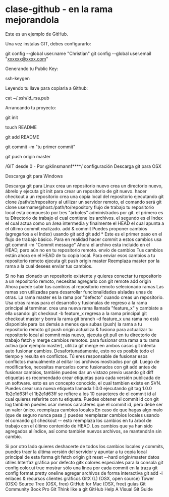 # clase-github  - en la rama mejorandola
Este es un ejemplo de GitHub.

Una vez instalas GIT, debes configurarlo:

git config --global user.name "Christian" git config --global user.email "xxxxxx@xxxx.com"

Generando tu Public Key:

ssh-keygen

Leyendo tu llave para copiarla a Github:

cat ~/.ssh/id_rsa.pub

Arrancando tu proyecto:

git init

touch README

git add README

git commit -m "tu primer commit"

git push origin master

/GIT desde 0 - Por @klinsmannf****/
configuración
Descarga git para OSX

Descarga git para Windows

Descarga git para Linux
crea un repositorio nuevo
crea un directorio nuevo, ábrelo y ejecuta git init para crear un repositorio de git nuevo.
hacer checkout a un repositorio
crea una copia local del repositorio ejecutando git clone /path/to/repository al utilizar un servidor remoto, el comando será git clone username@host:/path/to/repository
flujo de trabajo
tu repositorio local esta compuesto por tres "árboles" administrados por git. el primero es tu Directorio de trabajo el cual contiene los archivos. el segundo es el Index el cual actua como un área intermedia y finalmente el HEAD el cual apunta a el último commit realizado.
add & commit
Puedes proponer cambios (agregarlos a el Index) usando git add git add * Este es el primer paso en el flujo de trabajo básico. Para en realidad hacer commit a estos cambios usa git commit -m "Commit message" Ahora el archivo esta incluído en el HEAD, pero aún no en tu repositorio remoto.
envío de cambios
Tus cambios están ahora en el HEAD de tu copia local. Para enviar esos cambios a tu repositorio remoto ejecuta git push origin master Reemplaza master por la rama a la cual desees enviar tus cambios.

Si no has clonado un repositorio existente y quieres conectar tu repositorio a un repositorio remoto, necesitas agregarlo con git remote add origin Ahora puede subir tus cambios al repositorio remoto selecionado ramas Las ramas son utilizadas para desarrollar funcionalidades aisladas unas de otras. La rama master es la rama por "defecto" cuando creas un repositorio. Usa otras ramas para el desarrollo y fusionalas de regreso a la rama principal al terminar.
crea una nueva rama llamada "feature_x" y cambiate a ella usando:
git checkout -b feature_x regresa a la rama principal git checkout master y borra la rama git branch -d feature_x una rama no está disponible para los demás a menos que subas (push) la rama a tu repositorio remoto git push origin
actualiza & fusiona
para actualizar tu repositorio local al commit más nuevo, ejecuta git pull en tu directorio de trabajo fetch y merge cambios remotos. para fusionar otra rama a tu rama activa (por ejemplo master), utiliza git merge en ambos casos git intenta auto fusionar cambios. Desafortunadamente, esto no es posible todo el tiempo y resulta en conflictos. Tú eres responsable de fusionar esos conflictos manualmente al editar los archivos mostrados por git. Luego de modificarlos, necesitas marcarlos como fusionados con git add antes de fusionar cambios, también puedes dar un vistazo previo usando git diff
etiquetas
es recomendado crear etiquetas para cada versión publicada de un software. esto es un concepto conocido, el cual tambien existe en SVN. Puedes crear una nueva etiqueta llamada 1.0.0 ejecutando git tag 1.0.0 1b2e1d63ff el 1b2e1d63ff se refiere a los 10 caracteres de el commit id al cual quieres referirte con tu etiqueta. Puedes obtener el commit id con git log también puedes usar menos caracteres que el commit id, pero debe ser un valor único.
reemplaza cambios locales
En caso de que hagas algo malo (que de seguro nunca pasa ;) puedes reemplazar cambios locales usando el comando git checkout -- esto reemplaza los cambios en tu árbol de trabajo con el último contenido de HEAD. Los cambios que ya han sido agregados al índice, así como también nuevos archivos, se mantendrán sin cambio.

Si por otro lado quieres deshacerte de todos los cambios locales y commits, puedes traer la última versión del servidor y apuntar a tu copia local principal de esta forma git fetch origin git reset --hard origin/master
datos útiles
Interfaz gráfica por defecto gitk colores especiales para la consola git config color.ui true mostrar sólo una línea por cada commit en la traza git config format.pretty oneline agregar archivos de forma interactiva git add -i
enlaces & recursos
clientes gráficos GitX (L) (OSX, open source) Tower (OSX) Source Tree (OSX, free) GitHub for Mac (OSX, free) guías Git Community Book Pro Git Think like a git GitHub Help A Visual Git Guide 
